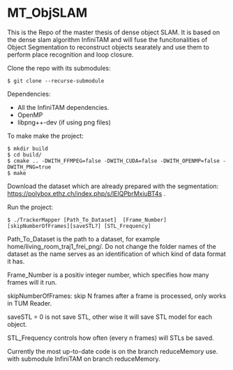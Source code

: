 # MT_ObjSLAM

This is the Repo of the master thesis of dense object SLAM. It is based on the dense slam algorithm InfiniTAM and will fuse the funcitonalities of Object Segmentation to reconstruct objects searately and use them to perform place recognition and loop closure.

Clone the repo with its submodules: 
```
$ git clone --recurse-submodule
```
Dependencies:
- All the InfiniTAM dependencies.
- OpenMP
- libpng++-dev (if using png files)

To make make the project:

```
$ mkdir build
$ cd build/
$ cmake .. -DWITH_FFMPEG=false -DWITH_CUDA=false -DWITH_OPENMP=false -DWITH_PNG=true
$ make
```

Download the dataset which are already prepared with the segmentation: https://polybox.ethz.ch/index.php/s/lElQPbrMxiuBT4s .

Run the project:
``` 
$ ./TrackerMapper [Path_To_Dataset]  [Frame_Number] [skipNumberOfFrames][saveSTL?] [STL_Frequency]
```
Path_To_Dataset is the path to a dataset, for example home/living_room_traj1_frei_png/. Do not change the folder names of the dataset as the name serves as an identification of which kind of data format it has.

Frame_Number is a positiv integer number, which specifies how many frames will it run.

skipNumberOfFrames: skip N frames after a frame is processed, only works in TUM Reader.

saveSTL = 0 is not save STL, other wise it will save STL model for each object.

STL_Frequency controls how often (every n frames) will STLs be saved.

Currently the most up-to-date code is on the branch reduceMemory use. with submodule InfiniTAM on branch reduceMemory.
